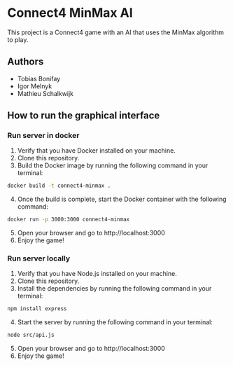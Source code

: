 # Connect4 MinMax AI
This project is a Connect4 game with an AI that uses the MinMax algorithm to play.
## Authors
- Tobias Bonifay
- Igor Melnyk
- Mathieu Schalkwijk

## How to run the graphical interface

### Run server in docker

1. Verify that you have Docker installed on your machine.
2. Clone this repository.
3. Build the Docker image by running the following command in your terminal:
```bash
docker build -t connect4-minmax .
```
4. Once the build is complete, start the Docker container with the following command:
```bash
docker run -p 3000:3000 connect4-minmax
```
5. Open your browser and go to http://localhost:3000
6. Enjoy the game!

### Run server locally
1. Verify that you have Node.js installed on your machine.
2. Clone this repository.
3. Install the dependencies by running the following command in your terminal:
```bash
npm install express
```
4. Start the server by running the following command in your terminal:
```bash
node src/api.js
```
5. Open your browser and go to http://localhost:3000
6. Enjoy the game!